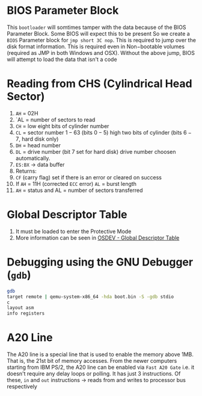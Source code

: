 # BIOS Parameter Block
This `bootloader` will somtimes tamper with the data because of the BIOS Parameter Block. Some BIOS will expect this to be present
So we create a `BIOS` Parameter block for `jmp short 3C nop`. This is required to jump over the disk format information. This is required even in Non$-$bootable volumes (required as JMP in both Windows and OSX).
Without the above jump, BIOS will attempt to load the data that isn't a code

# Reading from CHS (Cylindrical Head Sector)
1. `AH` = $02\text{H}$
2. `AL = number of sectors to read
3. `CH` = low eight bits of cylinder number
4. `CL` = sector number $1-63$ (bits $0-5$) high two bits of cylinder (bits $6-7$, hard disk only)
5. `DH` = head number
6. `DL` = drive number (bit $7$ set for hard disk) drive number choosen automatically.
7. `ES:BX` -> data buffer
8. Returns:
9. `CF` (carry flag) set if there is an error or cleared on success
10. If `AH` = $11\text{H}$ (corrected `ECC` error) `AL` = burst length
11. `AH` = status and AL = number of sectors transferred

# Global Descriptor Table
1. It must be loaded to enter the Protective Mode
2. More information can be seen in [OSDEV - Global Descriptor Table](https://wiki.osdev.org/Global_Descriptor_Table)


# Debugging using the GNU Debugger (`gdb`)
```bash
gdb 
target remote | qemu-system-x86_64 -hda boot.bin -S -gdb stdio
c
layout asm
info registers
```

# A20 Line
The A20 line is a special line that is used to enable the memory above 1MB. That is, the 21st bit of memory accesses.
From the newer computers starting from IBM PS/2, the A20 line can be enabled via `Fast A20 Gate` i.e. it doesn't require any delay loops or polling.
It has just 3 instructions. Of these, `in` and `out` instructions -> reads from and writes to processor bus respectively